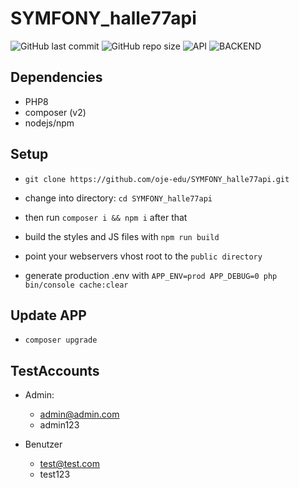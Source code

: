 ﻿# SYMFONY_halle77api

![GitHub last commit](https://img.shields.io/github/last-commit/oje-edu/SYMFONY_halle77api) ![GitHub repo size](https://img.shields.io/github/repo-size/oje-edu/SYMFONY_halle77api) ![API](https://img.shields.io/website?down_color=red&down_message=offline&style=plastic&up_color=lime&up_message=online&url=https%3A%2F%2Fhalle77api.oje.guru/api) ![BACKEND](https://img.shields.io/website?down_color=red&down_message=offline&style=plastic&up_color=lime&up_message=online&url=https%3A%2F%2Fhalle77-dyno.vercel.app)

## Dependencies
- PHP8
- composer (v2)
- nodejs/npm

## Setup

- `git clone https://github.com/oje-edu/SYMFONY_halle77api.git`

- change into directory: `cd SYMFONY_halle77api`

- then run `composer i && npm i` after that 
- build the styles and JS files with `npm run build`

- point your webservers vhost root to the `public directory`
- generate production .env with `APP_ENV=prod APP_DEBUG=0 php bin/console cache:clear`

## Update APP
- `composer upgrade`


## TestAccounts

- Admin: 
  - admin@admin.com
  - admin123
  
- Benutzer
  - test@test.com
  - test123
